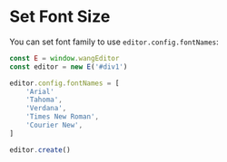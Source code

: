 # Set Font Size
You can set font family to use `editor.config.fontNames`:

```js
const E = window.wangEditor
const editor = new E('#div1')

editor.config.fontNames = [
    'Arial'
    'Tahoma',
    'Verdana',
    'Times New Roman',
    'Courier New',
]

editor.create()
```

